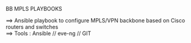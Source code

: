 BB MPLS PLAYBOOKS<P>

==> Ansible playbook to configure MPLS/VPN backbone based on Cisco routers and switches<BR>
==> Tools : Ansible // eve-ng // GIT
